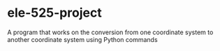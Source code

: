 # ele-525-project
A program that works on the conversion from one coordinate system to another coordinate system using Python commands

